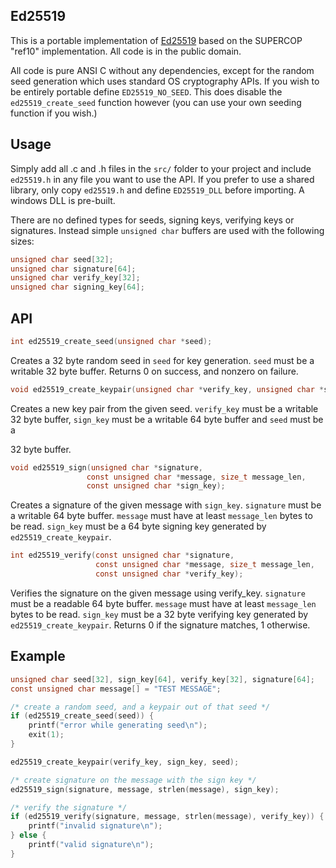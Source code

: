 Ed25519
-------

This is a portable implementation of [Ed25519](http://ed25519.cr.yp.to/) based
on the SUPERCOP "ref10" implementation. All code is in the public domain.

All code is pure ANSI C without any dependencies, except for the random seed
generation which uses standard OS cryptography APIs. If you wish to be
entirely portable define `ED25519_NO_SEED`. This does disable the
`ed25519_create_seed` function however (you can use your own seeding function
if you wish.)

Usage
-----

Simply add all .c and .h files in the `src/` folder to your project and
include `ed25519.h` in any file you want to use the API. If you prefer to use
a shared library, only copy `ed25519.h` and define `ED25519_DLL` before
importing. A windows DLL is pre-built.

There are no defined types for seeds, signing keys, verifying keys or
signatures. Instead simple `unsigned char` buffers are used with the following
sizes:

```c
unsigned char seed[32];
unsigned char signature[64];
unsigned char verify_key[32];
unsigned char signing_key[64];
```

API
---

```c
int ed25519_create_seed(unsigned char *seed);
```
Creates a 32 byte random seed in `seed` for key generation. `seed` must be a
writable 32 byte buffer. Returns 0 on success, and nonzero on failure.

```c
void ed25519_create_keypair(unsigned char *verify_key, unsigned char *sign_key, const unsigned char *seed);
```

Creates a new key pair from the given seed. `verify_key` must be a writable 32
byte buffer, `sign_key` must be a writable 64 byte buffer and `seed` must be a

32 byte buffer.
```c
void ed25519_sign(unsigned char *signature,
                 const unsigned char *message, size_t message_len,
                 const unsigned char *sign_key);
```

Creates a signature of the given message with `sign_key`. `signature` must be
a writable 64 byte buffer. `message` must have at least `message_len` bytes to
be read. `sign_key` must be a 64 byte signing key generated by
`ed25519_create_keypair`.

```c
int ed25519_verify(const unsigned char *signature,
                   const unsigned char *message, size_t message_len,
                   const unsigned char *verify_key);
```

Verifies the signature on the given message using verify_key. `signature` must be
a readable 64 byte buffer. `message` must have at least `message_len` bytes to
be read. `sign_key` must be a 32 byte verifying key generated by
`ed25519_create_keypair`. Returns 0 if the signature matches, 1 otherwise.

Example
-------
```c
unsigned char seed[32], sign_key[64], verify_key[32], signature[64];
const unsigned char message[] = "TEST MESSAGE";

/* create a random seed, and a keypair out of that seed */
if (ed25519_create_seed(seed)) {
    printf("error while generating seed\n");
    exit(1);
}

ed25519_create_keypair(verify_key, sign_key, seed);

/* create signature on the message with the sign key */
ed25519_sign(signature, message, strlen(message), sign_key);

/* verify the signature */
if (ed25519_verify(signature, message, strlen(message), verify_key)) {
    printf("invalid signature\n");
} else {
    printf("valid signature\n");
}
```